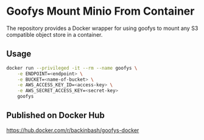 # Goofys Mount Minio From Container

The repository provides a Docker wrapper for using goofys to mount any S3 compatible
object store in a container.

## Usage

```bash
docker run --privileged -it --rm --name goofys \
    -e ENDPOINT=<endpoint> \
    -e BUCKET=<name-of-bucket> \
    -e AWS_ACCESS_KEY_ID=<access-key> \
    -e AWS_SECRET_ACCESS_KEY=<secret-key>
    goofys
```

## Published on Docker Hub
https://hub.docker.com/r/backinbash/goofys-docker